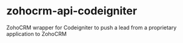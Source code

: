# zohocrm-api-codeigniter
ZohoCRM wrapper for Codeigniter to push a lead from a proprietary application to ZohoCRM
